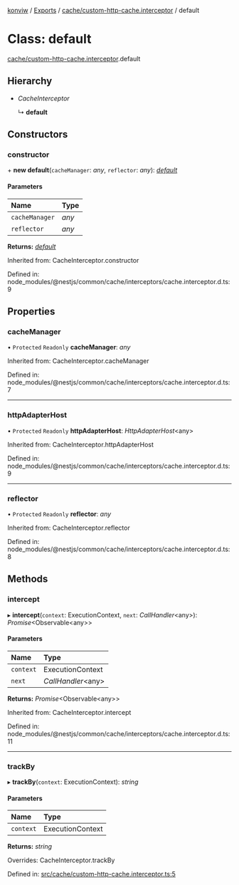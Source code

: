 [konviw]() / [Exports](../modules.md) / [cache/custom-http-cache.interceptor](../modules/cache_custom_http_cache_interceptor.md) / default

# Class: default

[cache/custom-http-cache.interceptor](../modules/cache_custom_http_cache_interceptor.md).default

## Hierarchy

- *CacheInterceptor*

  ↳ **default**

## Constructors

### constructor

\+ **new default**(`cacheManager`: *any*, `reflector`: *any*): [*default*](cache_custom_http_cache_interceptor.default.md)

#### Parameters

| Name | Type |
| :------ | :------ |
| `cacheManager` | *any* |
| `reflector` | *any* |

**Returns:** [*default*](cache_custom_http_cache_interceptor.default.md)

Inherited from: CacheInterceptor.constructor

Defined in: node_modules/@nestjs/common/cache/interceptors/cache.interceptor.d.ts:9

## Properties

### cacheManager

• `Protected` `Readonly` **cacheManager**: *any*

Inherited from: CacheInterceptor.cacheManager

Defined in: node_modules/@nestjs/common/cache/interceptors/cache.interceptor.d.ts:7

___

### httpAdapterHost

• `Protected` `Readonly` **httpAdapterHost**: *HttpAdapterHost*<any\>

Inherited from: CacheInterceptor.httpAdapterHost

Defined in: node_modules/@nestjs/common/cache/interceptors/cache.interceptor.d.ts:9

___

### reflector

• `Protected` `Readonly` **reflector**: *any*

Inherited from: CacheInterceptor.reflector

Defined in: node_modules/@nestjs/common/cache/interceptors/cache.interceptor.d.ts:8

## Methods

### intercept

▸ **intercept**(`context`: ExecutionContext, `next`: *CallHandler*<any\>): *Promise*<Observable<any\>\>

#### Parameters

| Name | Type |
| :------ | :------ |
| `context` | ExecutionContext |
| `next` | *CallHandler*<any\> |

**Returns:** *Promise*<Observable<any\>\>

Inherited from: CacheInterceptor.intercept

Defined in: node_modules/@nestjs/common/cache/interceptors/cache.interceptor.d.ts:11

___

### trackBy

▸ **trackBy**(`context`: ExecutionContext): *string*

#### Parameters

| Name | Type |
| :------ | :------ |
| `context` | ExecutionContext |

**Returns:** *string*

Overrides: CacheInterceptor.trackBy

Defined in: [src/cache/custom-http-cache.interceptor.ts:5](https://github.com/Sanofi-IADC/konviw/blob/d2e0da9/src/cache/custom-http-cache.interceptor.ts#L5)
